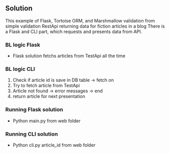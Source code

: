 ## Solution

This example of Flask, Tortoise ORM, and Marshmallow validation from simple validation RestApi returning data for fiction articles in a blog
There is a Flask and CLI part, which requests and presents data from API.

### BL logic Flask

- Flask solution fetchs articles from TestApi all the time

### BL logic CLI

1. Check if article id is save in DB table -> fetch on
2. Try to fetch article from TestApi
3. Article not found -> error messages -> end
4. return article for next presentation

### Running Flask solution

- Python main.py from web folder

### Running CLI solution

* Python cli.py article_id
 from web folder
